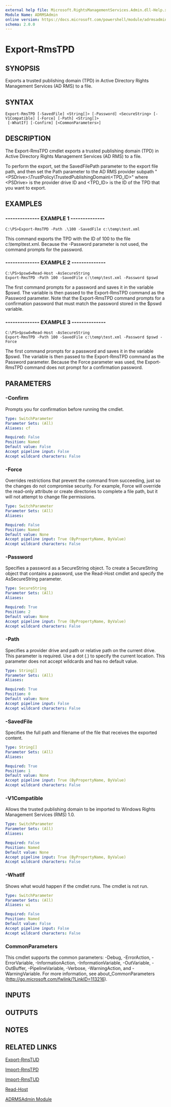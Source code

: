 ```yaml
---
external help file: Microsoft.RightsManagementServices.Admin.dll-Help.xml
Module Name: ADRMSAdmin
online version: https://docs.microsoft.com/powershell/module/adrmsadmin/export-rmstpd?view=windowsserver2012-ps&wt.mc_id=ps-gethelp
schema: 2.0.0
---
```


# Export-RmsTPD

## SYNOPSIS
Exports a trusted publishing domain (TPD) in Active Directory Rights Management Services (AD RMS) to a file.

## SYNTAX

```
Export-RmsTPD [-SavedFile] <String[]> [-Password] <SecureString> [-V1Compatible] [-Force] [-Path] <String[]>
 [-WhatIf] [-Confirm] [<CommonParameters>]
```

## DESCRIPTION
The Export-RmsTPD cmdlet exports a trusted publishing domain (TPD) in Active Directory Rights Management Services (AD RMS) to a file.

To perform the export, set the SavedFilePath parameter to the export file path, and then set the Path parameter to the AD RMS provider subpath "\<PSDrive\>:\TrustPolicy\TrustedPublishingDomain\\\<TPD_ID\>" where \<PSDrive\> is the provider drive ID and \<TPD_ID\> is the ID of the TPD that you want to export.

## EXAMPLES

### --------------  EXAMPLE 1 --------------
```
C:\PS>Export-RmsTPD -Path .\100 -SavedFile c:\temp\test.xml
```

This command exports the TPD with the ID of 100 to the file c:\temp\test.xml.
Because the -Password parameter is not used, the command prompts for the password.

### --------------  EXAMPLE 2 --------------
```
C:\PS>$pswd=Read-Host -AsSecureString
Export-RmsTPD -Path 100 -SavedFile c:\temp\test.xml -Password $pswd
```

The first command prompts for a password and saves it in the variable $pswd.
The variable is then passed to the Export-RmsTPD command as the Password parameter.
Note that the Export-RmsTPD command prompts for a confirmation password that must match the password stored in the $pswd variable.

### --------------  EXAMPLE 3 --------------
```
C:\PS>$pswd=Read-Host -AsSecureString
Export-RmsTPD -Path 100 -SavedFile c:\temp\test.xml -Password $pswd -Force
```

The first command prompts for a password and saves it in the variable $pswd.
The variable is then passed to the Export-RmsTPD command as the Password parameter.
Because the Force parameter was used, the Export-RmsTPD command does not prompt for a confirmation password.

## PARAMETERS

### -Confirm
Prompts you for confirmation before running the cmdlet.

```yaml
Type: SwitchParameter
Parameter Sets: (All)
Aliases: cf

Required: False
Position: Named
Default value: False
Accept pipeline input: False
Accept wildcard characters: False
```

### -Force
Overrides restrictions that prevent the command from succeeding, just so the changes do not compromise security.
For example, Force will override the read-only attribute or create directories to complete a file path, but it will not attempt to change file permissions.

```yaml
Type: SwitchParameter
Parameter Sets: (All)
Aliases: 

Required: False
Position: Named
Default value: None
Accept pipeline input: True (ByPropertyName, ByValue)
Accept wildcard characters: False
```

### -Password
Specifies a password as a SecureString object.
To create a SecureString object that contains a password, use the Read-Host cmdlet and specify the AsSecureString parameter.

```yaml
Type: SecureString
Parameter Sets: (All)
Aliases: 

Required: True
Position: 2
Default value: None
Accept pipeline input: True (ByPropertyName, ByValue)
Accept wildcard characters: False
```

### -Path
Specifies a provider drive and path or relative path on the current drive.
This parameter is required.
Use a dot (.) to specify the current location.
This parameter does not accept wildcards and has no default value.

```yaml
Type: String[]
Parameter Sets: (All)
Aliases: 

Required: True
Position: 0
Default value: None
Accept pipeline input: False
Accept wildcard characters: False
```

### -SavedFile
Specifies the full path and filename of the file that receives the exported content.

```yaml
Type: String[]
Parameter Sets: (All)
Aliases: 

Required: True
Position: 1
Default value: None
Accept pipeline input: True (ByPropertyName, ByValue)
Accept wildcard characters: False
```

### -V1Compatible
Allows the trusted publishing domain to be imported to Windows Rights Management Services (RMS) 1.0.

```yaml
Type: SwitchParameter
Parameter Sets: (All)
Aliases: 

Required: False
Position: Named
Default value: None
Accept pipeline input: True (ByPropertyName, ByValue)
Accept wildcard characters: False
```

### -WhatIf
Shows what would happen if the cmdlet runs.
The cmdlet is not run.

```yaml
Type: SwitchParameter
Parameter Sets: (All)
Aliases: wi

Required: False
Position: Named
Default value: False
Accept pipeline input: False
Accept wildcard characters: False
```

### CommonParameters
This cmdlet supports the common parameters: -Debug, -ErrorAction, -ErrorVariable, -InformationAction, -InformationVariable, -OutVariable, -OutBuffer, -PipelineVariable, -Verbose, -WarningAction, and -WarningVariable. For more information, see about_CommonParameters (http://go.microsoft.com/fwlink/?LinkID=113216).

## INPUTS

## OUTPUTS

## NOTES

## RELATED LINKS

[Export-RmsTUD](./Export-RmsTUD.md)

[Import-RmsTPD](./Import-RmsTPD.md)

[Import-RmsTUD](./Import-RmsTUD.md)

[Read-Host](/powershell/module/microsoft.powershell.utility/read-host)

[ADRMSAdmin Module](./ADRMSAdmin.md)
